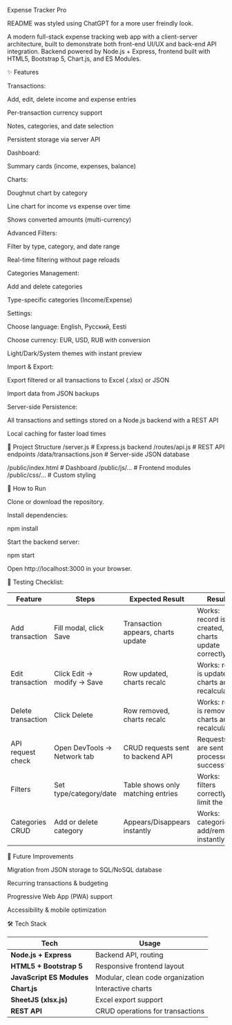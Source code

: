 Expense Tracker Pro

README was styled using ChatGPT for a more user freindly look.

A modern full-stack expense tracking web app with a client-server architecture, built to demonstrate both front-end UI/UX and back-end API integration.
Backend powered by Node.js + Express, frontend built with HTML5, Bootstrap 5, Chart.js, and ES Modules.

✨ Features

Transactions:

Add, edit, delete income and expense entries

Per-transaction currency support

Notes, categories, and date selection

Persistent storage via server API

Dashboard:

Summary cards (income, expenses, balance)

Charts:

Doughnut chart by category

Line chart for income vs expense over time

Shows converted amounts (multi-currency)

Advanced Filters:

Filter by type, category, and date range

Real-time filtering without page reloads

Categories Management:

Add and delete categories

Type-specific categories (Income/Expense)

Settings:

Choose language: English, Русский, Eesti

Choose currency: EUR, USD, RUB with conversion

Light/Dark/System themes with instant preview

Import & Export:

Export filtered or all transactions to Excel (.xlsx) or JSON

Import data from JSON backups

Server-side Persistence:

All transactions and settings stored on a Node.js backend with a REST API

Local caching for faster load times

📂 Project Structure
/server.js          # Express.js backend
/routes/api.js      # REST API endpoints
/data/transactions.json # Server-side JSON database

/public/index.html  # Dashboard
/public/js/...      # Frontend modules
/public/css/...     # Custom styling

🚀 How to Run

Clone or download the repository.

Install dependencies:

npm install


Start the backend server:

npm start


Open http://localhost:3000
 in your browser.

🧪 Testing Checklist:

| Feature            | Steps                       | Expected Result                    | Result                              |
| ------------------ | --------------------------- | ---------------------------------- | ----------------------------------- |
| Add transaction    | Fill modal, click Save      | Transaction appears, charts update | Works: record is created, charts update correctly |
| Edit transaction   | Click Edit → modify → Save  | Row updated, charts recalc         | Works: row is updated, charts are recalculated |
| Delete transaction | Click Delete                | Row removed, charts recalc         | Works: row is removed, charts are recalculated |
| API request check  | Open DevTools → Network tab | CRUD requests sent to backend API  | Requests are sent and processed successfully |
| Filters            | Set type/category/date      | Table shows only matching entries  | Works: filters correctly limit the list |
| Categories CRUD    | Add or delete category      | Appears/Disappears instantly       | Works: categories add/remove instantly |

🔮 Future Improvements

Migration from JSON storage to SQL/NoSQL database

Recurring transactions & budgeting

Progressive Web App (PWA) support

Accessibility & mobile optimization

🛠 Tech Stack

| Tech                      | Usage                            |
| ------------------------- | -------------------------------- |
| **Node.js + Express**     | Backend API, routing             |
| **HTML5 + Bootstrap 5**   | Responsive frontend layout       |
| **JavaScript ES Modules** | Modular, clean code organization |
| **Chart.js**              | Interactive charts               |
| **SheetJS (xlsx.js)**     | Excel export support             |
| **REST API**              | CRUD operations for transactions |

